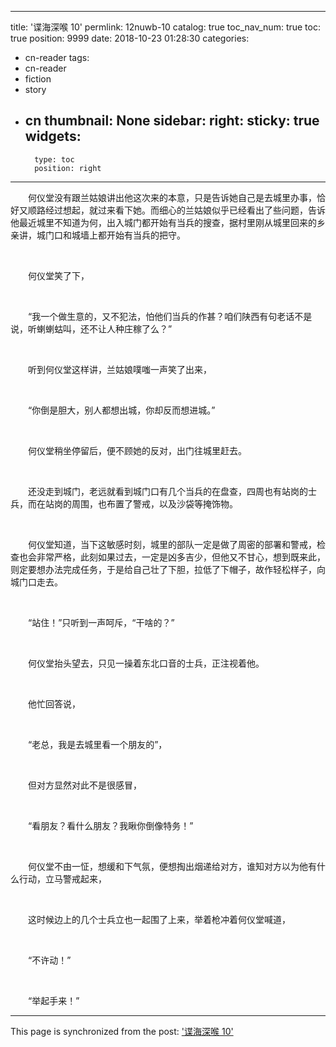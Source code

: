 
---
title: '谍海深喉 10'
permlink: 12nuwb-10
catalog: true
toc_nav_num: true
toc: true
position: 9999
date: 2018-10-23 01:28:30
categories:
- cn-reader
tags:
- cn-reader
- fiction
- story
- cn
thumbnail: None
sidebar:
    right:
        sticky: true
widgets:
    -
        type: toc
        position: right
---


<html>
<p>　　何仪堂没有跟兰姑娘讲出他这次来的本意，只是告诉她自己是去城里办事，恰好又顺路经过想起，就过来看下她。而细心的兰姑娘似乎已经看出了些问题，告诉他最近城里不知道为何，出入城门都开始有当兵的搜查，据村里刚从城里回来的乡亲讲，城门口和城墙上都开始有当兵的把守。</p>
<p><br></p>
<p>　　何仪堂笑了下，</p>
<p><br></p>
<p>　　“我一个做生意的，又不犯法，怕他们当兵的作甚？咱们陕西有句老话不是说，听蝲蝲蛄叫，还不让人种庄稼了么？”</p>
<p><br></p>
<p>　　听到何仪堂这样讲，兰姑娘噗嗤一声笑了出来，</p>
<p><br></p>
<p>　　“你倒是胆大，别人都想出城，你却反而想进城。”</p>
<p><br></p>
<p>　　何仪堂稍坐停留后，便不顾她的反对，出门往城里赶去。</p>
<p><br></p>
<p>　　还没走到城门，老远就看到城门口有几个当兵的在盘查，四周也有站岗的士兵，而在站岗的周围，也布置了警戒，以及沙袋等掩饰物。</p>
<p><br></p>
<p>　　何仪堂知道，当下这敏感时刻，城里的部队一定是做了周密的部署和警戒，检查也会非常严格，此刻如果过去，一定是凶多吉少，但他又不甘心，想到既来此，则定要想办法完成任务，于是给自己壮了下胆，拉低了下帽子，故作轻松样子，向城门口走去。</p>
<p><br></p>
<p>　　“站住！”只听到一声呵斥，“干啥的？”</p>
<p><br></p>
<p>　　何仪堂抬头望去，只见一操着东北口音的士兵，正注视着他。</p>
<p><br></p>
<p>　　他忙回答说，</p>
<p><br></p>
<p>　　“老总，我是去城里看一个朋友的”，</p>
<p><br></p>
<p>　　但对方显然对此不是很感冒，</p>
<p><br></p>
<p>　　“看朋友？看什么朋友？我瞅你倒像特务！”</p>
<p><br></p>
<p>　　何仪堂不由一怔，想缓和下气氛，便想掏出烟递给对方，谁知对方以为他有什么行动，立马警戒起来，</p>
<p><br></p>
<p>　　这时候边上的几个士兵立也一起围了上来，举着枪冲着何仪堂喊道，</p>
<p><br></p>
<p>　　“不许动！”</p>
<p><br></p>
<p>　　“举起手来！”</p>
</html>

- - -

This page is synchronized from the post: ['谍海深喉 10'](https://steemit.com/@rivalhw/12nuwb-10)
